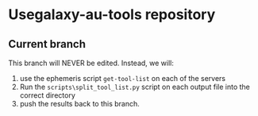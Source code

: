 # Usegalaxy-au-tools repository

## Current branch

This branch will NEVER be edited. Instead, we will:

1.  use the ephemeris script `get-tool-list` on each of the servers
2. Run the `scripts\split_tool_list.py` script on each output file into the correct directory
3. push the results back to this branch.


